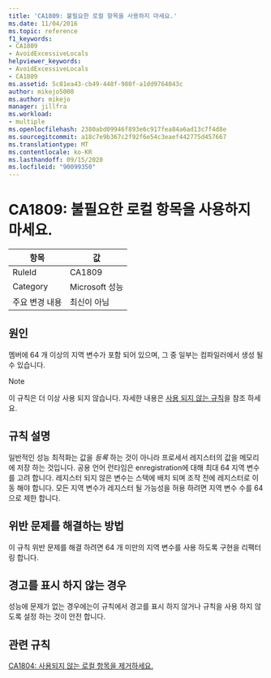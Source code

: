 ```yaml
---
title: 'CA1809: 불필요한 로컬 항목을 사용하지 마세요.'
ms.date: 11/04/2016
ms.topic: reference
f1_keywords:
- CA1809
- AvoidExcessiveLocals
helpviewer_keywords:
- AvoidExcessiveLocals
- CA1809
ms.assetid: 5c81ea43-cb49-448f-980f-a1dd9764043c
author: mikejo5000
ms.author: mikejo
manager: jillfra
ms.workload:
- multiple
ms.openlocfilehash: 2380abd09946f893e6c917fea84a6ad13c7f4d8e
ms.sourcegitcommit: a18c7e9b367c2f92f6e54c3eaef442775d457667
ms.translationtype: MT
ms.contentlocale: ko-KR
ms.lasthandoff: 09/15/2020
ms.locfileid: "90099350"
---
```

# <a name="ca1809-avoid-excessive-locals"></a>CA1809: 불필요한 로컬 항목을 사용하지 마세요.

|항목|값|
|-|-|
|RuleId|CA1809|
|Category|Microsoft 성능|
|주요 변경 내용|최신이 아님|

## <a name="cause"></a>원인
멤버에 64 개 이상의 지역 변수가 포함 되어 있으며, 그 중 일부는 컴파일러에서 생성 될 수 있습니다.

> [!NOTE]
> 이 규칙은 더 이상 사용 되지 않습니다. 자세한 내용은 [사용 되지 않는 규칙](fxcop-unported-deprecated-rules.md)을 참조 하세요.

## <a name="rule-description"></a>규칙 설명
일반적인 성능 최적화는 값을 *등록* 하는 것이 아니라 프로세서 레지스터의 값을 메모리에 저장 하는 것입니다. 공용 언어 런타임은 enregistration에 대해 최대 64 지역 변수를 고려 합니다. 레지스터 되지 않은 변수는 스택에 배치 되며 조작 전에 레지스터로 이동 해야 합니다. 모든 지역 변수가 레지스터 될 가능성을 허용 하려면 지역 변수 수를 64으로 제한 합니다.

## <a name="how-to-fix-violations"></a>위반 문제를 해결하는 방법
이 규칙 위반 문제를 해결 하려면 64 개 미만의 지역 변수를 사용 하도록 구현을 리팩터링 합니다.

## <a name="when-to-suppress-warnings"></a>경고를 표시 하지 않는 경우
성능에 문제가 없는 경우에는이 규칙에서 경고를 표시 하지 않거나 규칙을 사용 하지 않도록 설정 하는 것이 안전 합니다.

## <a name="related-rules"></a>관련 규칙
[CA1804: 사용되지 않는 로컬 항목을 제거하세요.](../code-quality/ca1804.md)
